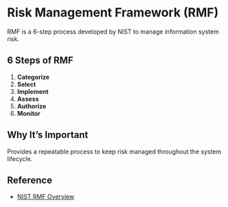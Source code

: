 # Risk Management Framework (RMF)

RMF is a 6-step process developed by NIST to manage information system risk.

## 6 Steps of RMF
1. **Categorize**
2. **Select**
3. **Implement**
4. **Assess**
5. **Authorize**
6. **Monitor**

## Why It’s Important
Provides a repeatable process to keep risk managed throughout the system lifecycle.

## Reference
- [NIST RMF Overview](https://csrc.nist.gov/publications/detail/sp/800-37/rev-2/final)
